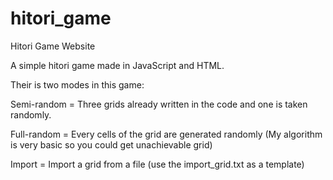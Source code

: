 # hitori_game

Hitori Game Website

A simple hitori game made in JavaScript and HTML.

Their is two modes in this game:

Semi-random = Three grids already written in the code and one is taken randomly.

Full-random = Every cells of the grid are generated randomly (My algorithm is very basic so you could get unachievable grid)

Import = Import a grid from a file (use the import_grid.txt as a template)

